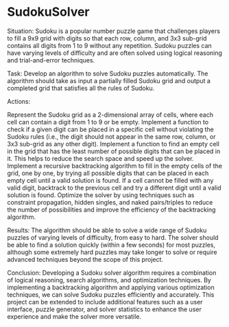 # SudokuSolver
Situation: Sudoku is a popular number puzzle game that challenges players to fill a 9x9 grid with digits so that each row, column, and 3x3 sub-grid contains all digits from 1 to 9 without any repetition. Sudoku puzzles can have varying levels of difficulty and are often solved using logical reasoning and trial-and-error techniques.

Task: Develop an algorithm to solve Sudoku puzzles automatically. The algorithm should take as input a partially filled Sudoku grid and output a completed grid that satisfies all the rules of Sudoku.

Actions:

Represent the Sudoku grid as a 2-dimensional array of cells, where each cell can contain a digit from 1 to 9 or be empty.
Implement a function to check if a given digit can be placed in a specific cell without violating the Sudoku rules (i.e., the digit should not appear in the same row, column, or 3x3 sub-grid as any other digit).
Implement a function to find an empty cell in the grid that has the least number of possible digits that can be placed in it. This helps to reduce the search space and speed up the solver.
Implement a recursive backtracking algorithm to fill in the empty cells of the grid, one by one, by trying all possible digits that can be placed in each empty cell until a valid solution is found. If a cell cannot be filled with any valid digit, backtrack to the previous cell and try a different digit until a valid solution is found.
Optimize the solver by using techniques such as constraint propagation, hidden singles, and naked pairs/triples to reduce the number of possibilities and improve the efficiency of the backtracking algorithm.

Results: The algorithm should be able to solve a wide range of Sudoku puzzles of varying levels of difficulty, from easy to hard. The solver should be able to find a solution quickly (within a few seconds) for most puzzles, although some extremely hard puzzles may take longer to solve or require advanced techniques beyond the scope of this project.

Conclusion: Developing a Sudoku solver algorithm requires a combination of logical reasoning, search algorithms, and optimization techniques. By implementing a backtracking algorithm and applying various optimization techniques, we can solve Sudoku puzzles efficiently and accurately. This project can be extended to include additional features such as a user interface, puzzle generator, and solver statistics to enhance the user experience and make the solver more versatile.
